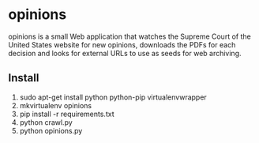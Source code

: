 # opinions

opinions is a small Web application that watches the Supreme Court 
of the United States website for new opinions, downloads the PDFs for each
decision and looks for external URLs to use as seeds for web archiving. 

## Install

1. sudo apt-get install python python-pip virtualenvwrapper
1. mkvirtualenv opinions
1. pip install -r requirements.txt
1. python crawl.py
1. python opinions.py
